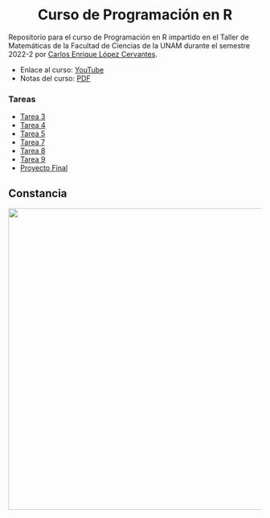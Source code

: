 <h1 align="center"> Curso de Programación en R </h1>

Repositorio para el curso de Programación en R impartido en el Taller de Matemáticas de la Facultad de Ciencias de la UNAM durante el semestre 2022-2 por [Carlos Enrique López Cervantes](https://www.youtube.com/@Enriqueloper).

- Enlace al curso: [YouTube](https://youtube.com/playlist?list=PLdV8ntSOIL5SqS4-sbms4M_puIIucPwmh)
- Notas del curso: [PDF](./Notas.pdf)

### Tareas
- [Tarea 3](./Tareas/Modulo3.r)
- [Tarea 4](./Tareas/Modulo4.r)
- [Tarea 5](./Tareas/Modulo5.r)
- [Tarea 7](./Tareas/Modulo7/)
- [Tarea 8](./Tareas/Modulo8.r)
- [Tarea 9](./Tareas/Modulo9.r)
- [Proyecto Final](./ProyectoFinal/)

## Constancia
<div align="center">
    <img src="https://i.imgur.com/kSoMc7o.jpg" width="600">
</div>